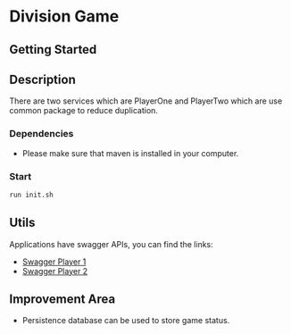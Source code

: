 # Division Game

## Getting Started

## Description
There are two services which are PlayerOne and PlayerTwo which are use common package to reduce duplication.

### Dependencies

* Please make sure that maven is installed in your computer.

### Start


```sh
run init.sh
```

## Utils
Applications have swagger APIs, you can find the links:

* [Swagger Player 1](http://localhost:8080/swagger-ui.html)  <br>
* [Swagger Player 2](http://localhost:8081/swagger-ui.html)

## Improvement Area
* Persistence database can be used to store game status.